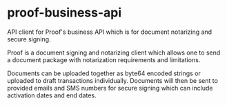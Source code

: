 # proof-business-api

API client for Proof's business API which is for document notarizing and secure signing.

Proof is a document signing and notarizing client which allows one to send a document package with notarization requirements and limitations.

Documents can be uploaded together as byte64 encoded strings or uploaded to draft transactions individually. Documents will then be sent to provided emails and SMS numbers for secure signing which can include activation dates and end dates.


